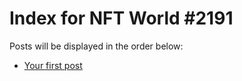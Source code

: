 # Index for NFT World #2191
Posts will be displayed in the order below:

- [Your first post](./001-first.md)

